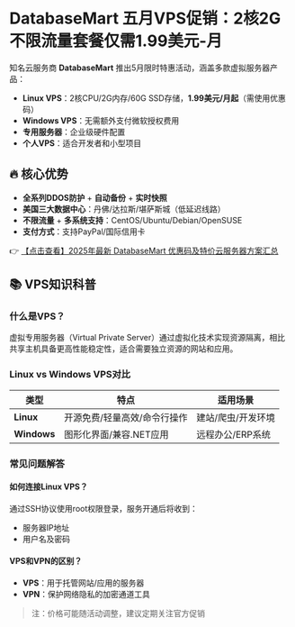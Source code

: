 # DatabaseMart 五月VPS促销：2核2G不限流量套餐仅需1.99美元-月

知名云服务商 **DatabaseMart** 推出5月限时特惠活动，涵盖多款虚拟服务器产品：

- **Linux VPS**：2核CPU/2G内存/60G SSD存储，**1.99美元/月起**（需使用优惠码）
- **Windows VPS**：无需额外支付微软授权费用
- **专用服务器**：企业级硬件配置
- **个人VPS**：适合开发者和小型项目

## 🔥 核心优势
- **全系列DDOS防护** + **自动备份** + **实时快照**
- **美国三大数据中心**：丹佛/达拉斯/堪萨斯城（低延迟线路）
- **不限流量** + **多系统支持**：CentOS/Ubuntu/Debian/OpenSUSE
- **支付方式**：支持PayPal/国际信用卡

👉 [【点击查看】2025年最新 DatabaseMart 优惠码及特价云服务器方案汇总](https://bit.ly/DatabaseMart)

## 📚 VPS知识科普
### 什么是VPS？
虚拟专用服务器（Virtual Private Server）通过虚拟化技术实现资源隔离，相比共享主机具备更高性能稳定性，适合需要独立资源的网站和应用。

### Linux vs Windows VPS对比
| 类型       | 特点                          | 适用场景               |
|------------|-----------------------------|----------------------|
| **Linux**  | 开源免费/轻量高效/命令行操作   | 建站/爬虫/开发环境    |
| **Windows**| 图形化界面/兼容.NET应用       | 远程办公/ERP系统      |

### 常见问题解答
#### 如何连接Linux VPS？
通过SSH协议使用root权限登录，服务开通后将收到：
- 服务器IP地址
- 用户名及密码

#### VPS和VPN的区别？
- **VPS**：用于托管网站/应用的服务器
- **VPN**：保护网络隐私的加密通道工具

> 注：价格可能随活动调整，建议定期关注官方促销